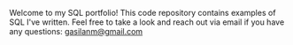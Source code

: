 Welcome to my SQL portfolio! This code repository contains examples of SQL I've written. Feel free to take a look and reach out via email if you have any questions:
gasilanm@gmail.com
